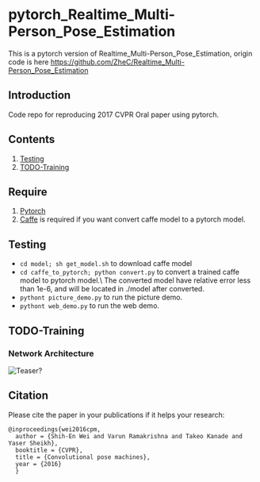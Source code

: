 # pytorch_Realtime_Multi-Person_Pose_Estimation
This is a pytorch version of Realtime_Multi-Person_Pose_Estimation, origin code is here https://github.com/ZheC/Realtime_Multi-Person_Pose_Estimation 

## Introduction
Code repo for reproducing 2017 CVPR Oral paper using pytorch.  

## Contents
1. [Testing](#testing)
2. [TODO-Training](#TODO-training)

## Require
1. [Pytorch](http://pytorch.org/)
2. [Caffe](http://caffe.berkeleyvision.org/) is required if you want convert caffe model to a pytorch model.

## Testing
- `cd model; sh get_model.sh` to download caffe model
- `cd caffe_to_pytorch; python convert.py` to convert a trained caffe model to pytorch model.\\
 The converted model have relative error less than 1e-6, and will be located in ./model after converted.
- `pythont picture_demo.py` to run the picture demo.
- `pythont web_demo.py` to run the web demo.

## TODO-Training

### Network Architecture
![Teaser?](https://github.com/tensorboy/pytorch_Realtime_Multi-Person_Pose_Estimation/blob/master/readme/pose.png)

## Citation
Please cite the paper in your publications if it helps your research:    
	  
    @inproceedings{wei2016cpm,
      author = {Shih-En Wei and Varun Ramakrishna and Takeo Kanade and Yaser Sheikh},
      booktitle = {CVPR},
      title = {Convolutional pose machines},
      year = {2016}
      }

